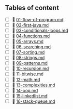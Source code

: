 ## Tables of content
- [ ] 📄 [01-flow-of-program.md](./01-flow-of-program.md)
- [ ] 📄 [02-first-java.md](./02-first-java.md)
- [ ] 📄 [03-conditionals-loops.md](./03-conditionals-loops.md)
- [ ] 📄 [04-functions.md](./04-functions.md)
- [ ] 📄 [05-arrays.md](./05-arrays.md)
- [ ] 📄 [06-searching.md](./06-searching.md)
- [ ] 📄 [07-sorting.md](./07-sorting.md)
- [ ] 📄 [08-strings.md](./08-strings.md)
- [ ] 📄 [09-patterns.md](./09-patterns.md)
- [ ] 📄 [10-recursion.md](./10-recursion.md)
- [ ] 📄 [11-bitwise.md](./11-bitwise.md)
- [ ] 📄 [12-math.md](./12-math.md)
- [ ] 📄 [13-complexities.md](./13-complexities.md)
- [ ] 📄 [14-oop.md](./14-oop.md)
- [ ] 📄 [15-linkedlist.md](./15-linkedlist.md)
- [ ] 📄 [16-stack-queue.md](./16-stack-queue.md)
